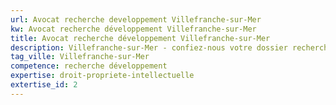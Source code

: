 ```yaml
---
url: Avocat recherche developpement Villefranche-sur-Mer
kw: Avocat recherche développement Villefranche-sur-Mer
title: Avocat recherche développement Villefranche-sur-Mer
description: Villefranche-sur-Mer - confiez-nous votre dossier recherche développement
tag_ville: Villefranche-sur-Mer
competence: recherche développement
expertise: droit-propriete-intellectuelle
extertise_id: 2
---
```

